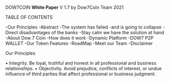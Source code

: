 DOW7COIN
**White Paper**
V 1.7 by Dow7Coin Team 2021

TABLE OF CONTENTS 

-Our Principles 
-Abstract 
-The system has failed 
-and is going to collapse
-Direct disadvantages of the banks
-Stay calm we have the solution at hand
-About Dow 7 Coin 
-How does it work 
-Dynamic Platform 
-DOW7 P2P WALLET 
-Our Token Features 
-RoadMap 
-Meet our Team
-Disclaimer 

Our Principles

• Integrity. Be loyal, truthful and honest in all professional and business
relationships.
• Objectivity. Avoid prejudice, conflicts of interest, or undue influence of
third parties that affect professional or business judgment.


